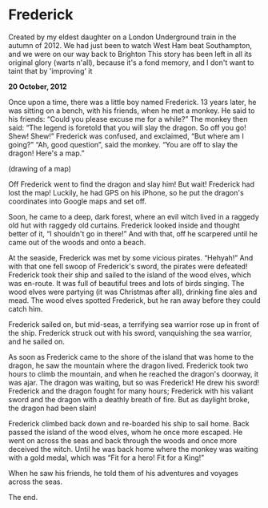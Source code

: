 # Frederick

Created by my eldest daughter on a London Underground train in the autumn of 2012. We had just been to watch West Ham beat Southampton, and we were on our way back to Brighton This story has been left in all its original glory (warts n'all), because it's a fond memory, and I don't want to taint that by 'improving' it

**20 October, 2012**

Once upon a time, there was a little boy named Frederick. 13 years later, he was sitting on a bench, with his friends, when he met a monkey. He said to his friends: “Could you please excuse me for a while?” The monkey then said: “The legend is foretold that you will slay the dragon. So off you go! Shew! Shew!” Frederick was confused, and exclaimed, “But where am I going?” “Ah, good question”, said the monkey. “You are off to slay the dragon! Here's a map.”

(drawing of a map)

Off Frederick went to find the dragon and slay him! But wait! Frederick had lost the map! Luckily, he had GPS on his iPhone, so he put the dragon's coordinates into Google maps and set off.

Soon, he came to a deep, dark forest, where an evil witch lived in a raggedy old hut with raggedy old curtains. Frederick looked inside and thought better of it, “I shouldn't go in there!” And with that, off he scarpered until he came out of the woods and onto a beach.

At the seaside, Frederick was met by some vicious pirates. “Hehyah!” And with that one fell swoop of Frederick's sword, the pirates were defeated! Frederick took their ship and sailed to the island of the wood elves, which was en-route. It was full of beautiful trees and lots of birds singing. The wood elves were partying (it was Christmas after all), drinking fine ales and mead. The wood elves spotted Frederick, but he ran away before they could catch him.

Frederick sailed on, but mid-seas, a terrifying sea warrior rose up in front of the ship. Frederick struck out with his sword, vanquishing the sea warrior, and he sailed on.

As soon as Frederick came to the shore of the island that was home to the dragon, he saw the mountain where the dragon lived. Frederick took two hours to climb the mountain, and when he reached the dragon's doorway, it was ajar. The dragon was waiting, but so was Frederick! He drew his sword! Frederick and the dragon fought for many hours; Frederick with his valiant sword and the dragon with a deathly breath of fire. But as daylight broke, the dragon had been slain!

Frederick climbed back down and re-boarded his ship to sail home. Back passed the island of the wood elves, whom he once more escaped. He went on across the seas and back through the woods and once more deceived the witch. Until he was back home where the monkey was waiting with a gold medal, which was “Fit for a hero! Fit for a King!”

When he saw his friends, he told them of his adventures and voyages across the seas.

The end.

&nbsp;
